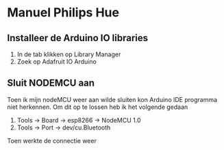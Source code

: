 # Manuel Philips Hue

## Installeer de Arduino IO libraries

1. In de tab klikken op Library Manager
2. Zoek op Adafruit IO Arduino

## Sluit NODEMCU aan

Toen ik mijn nodeMCU weer aan wilde sluiten kon Arduino IDE programma niet herkennen. Om dit op te lossen heb ik het volgende gedaan

1. Tools -> Board -> esp8266 -> NodeMCU 1.0
2. Tools -> Port -> dev/cu.Bluetooth

Toen werkte de connectie weer
